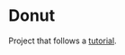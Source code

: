 # Donut

Project that follows a [tutorial][yt].

[yt]: https://www.youtube.com/playlist?list=PLjEaoINr3zgFX8ZsChQVQsuDSjEqdWMAD
